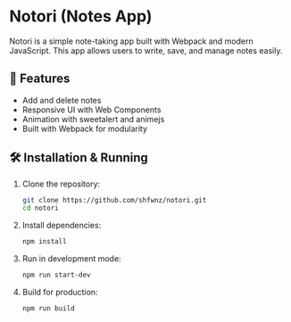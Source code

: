 # Notori (Notes App)

Notori is a simple note-taking app built with Webpack and modern JavaScript. This app allows users to write, save, and manage notes easily.

## 🚀 Features

- Add and delete notes
- Responsive UI with Web Components
- Animation with sweetalert and animejs
- Built with Webpack for modularity

## 🛠 Installation & Running

1. Clone the repository:
   ```sh
   git clone https://github.com/shfwnz/notori.git
   cd notori
   ```
2. Install dependencies:
   ```sh
   npm install
   ```
3. Run in development mode:
   ```sh
   npm run start-dev
   ```
4. Build for production:
   ```sh
   npm run build
   ```
